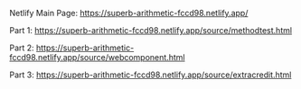 Netlify Main Page: https://superb-arithmetic-fccd98.netlify.app/

Part 1: https://superb-arithmetic-fccd98.netlify.app/source/methodtest.html

Part 2: https://superb-arithmetic-fccd98.netlify.app/source/webcomponent.html

Part 3: https://superb-arithmetic-fccd98.netlify.app/source/extracredit.html